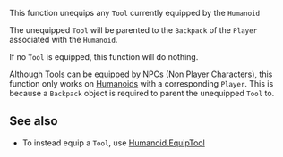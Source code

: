 This function unequips any `Tool` currently equipped by the `Humanoid`

The unequipped `Tool` will be parented to the `Backpack` of the `Player` associated with the `Humanoid`.

If no `Tool` is equipped, this function will do nothing.

Although [Tools](https://developer.roblox.com/api-reference/class/Tool) can be equipped by NPCs (Non Player Characters), this function only works on [Humanoids](https://developer.roblox.com/api-reference/class/Humanoid) with a corresponding `Player`. This is because a `Backpack` object is required to parent the unequipped `Tool` to.

## See also

 - To instead equip a `Tool`, use [Humanoid.EquipTool](https://developer.roblox.com/api-reference/function/Humanoid/EquipTool)